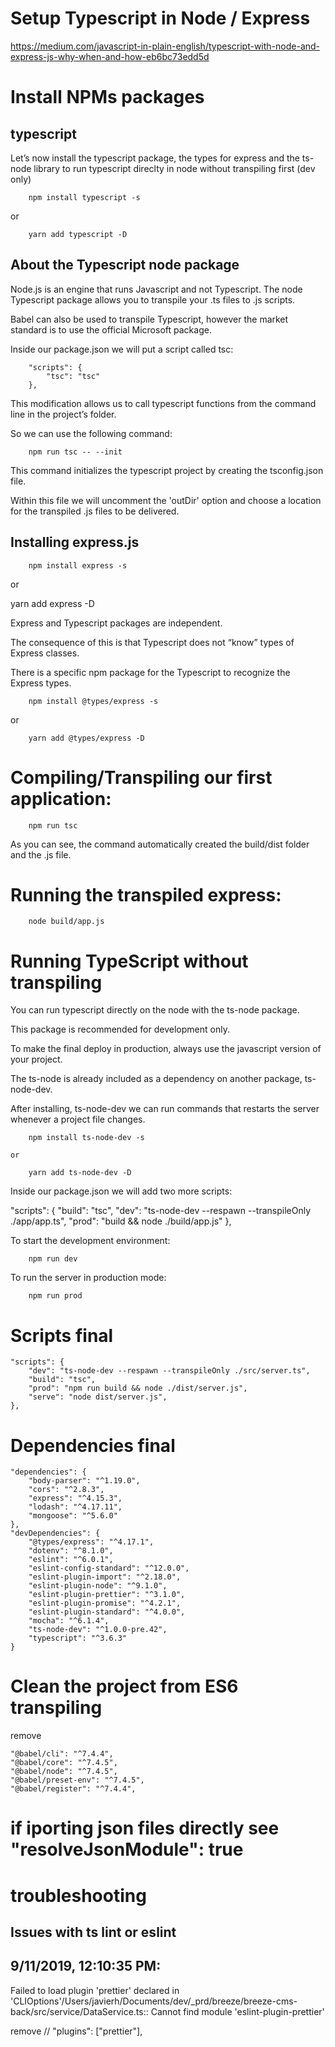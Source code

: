 # Setup Typescript in Node / Express

https://medium.com/javascript-in-plain-english/typescript-with-node-and-express-js-why-when-and-how-eb6bc73edd5d

# Install NPMs packages

## typescript

Let’s now install the typescript package, the types for express and the ts-node library to run typescript direclty in node without transpiling first (dev only)

        npm install typescript -s

or

        yarn add typescript -D

## About the Typescript node package

Node.js is an engine that runs Javascript and not Typescript.
The node Typescript package allows you to transpile your .ts files to .js scripts.

Babel can also be used to transpile Typescript, however the market standard is to use the official Microsoft package.

Inside our package.json we will put a script called tsc:

        "scripts": {
            "tsc": "tsc"
        },

This modification allows us to call typescript functions from the command line in the project’s folder.

So we can use the following command:

        npm run tsc -- --init

This command initializes the typescript project by creating the tsconfig.json file.

Within this file we will uncomment the 'outDir' option and choose a location for the transpiled .js files to be delivered.

## Installing express.js

        npm install express -s

or

yarn add express -D

Express and Typescript packages are independent.

The consequence of this is that Typescript does not “know” types of Express classes.

There is a specific npm package for the Typescript to recognize the Express types.

        npm install @types/express -s

or

        yarn add @types/express -D

# Compiling/Transpiling our first application:

        npm run tsc

As you can see, the command automatically created the build/dist folder and the .js file.

# Running the transpiled express:

        node build/app.js

# Running TypeScript without transpiling

You can run typescript directly on the node with the ts-node package.

This package is recommended for development only.

To make the final deploy in production, always use the javascript version of your project.

The ts-node is already included as a dependency on another package,
ts-node-dev.

After installing, ts-node-dev we can run commands that restarts the server whenever a project file changes.

        npm install ts-node-dev -s

    or

        yarn add ts-node-dev -D

Inside our package.json we will add two more scripts:

"scripts": {
"build": "tsc",
"dev": "ts-node-dev --respawn --transpileOnly ./app/app.ts",
"prod": "build && node ./build/app.js"
},

To start the development environment:

        npm run dev

To run the server in production mode:

        npm run prod

# Scripts final

    "scripts": {
        "dev": "ts-node-dev --respawn --transpileOnly ./src/server.ts",
        "build": "tsc",
        "prod": "npm run build && node ./dist/server.js",
        "serve": "node dist/server.js",
    },

# Dependencies final

    "dependencies": {
        "body-parser": "^1.19.0",
        "cors": "^2.8.3",
        "express": "^4.15.3",
        "lodash": "^4.17.11",
        "mongoose": "^5.6.0"
    },
    "devDependencies": {
        "@types/express": "^4.17.1",
        "dotenv": "^8.1.0",
        "eslint": "^6.0.1",
        "eslint-config-standard": "^12.0.0",
        "eslint-plugin-import": "^2.18.0",
        "eslint-plugin-node": "^9.1.0",
        "eslint-plugin-prettier": "^3.1.0",
        "eslint-plugin-promise": "^4.2.1",
        "eslint-plugin-standard": "^4.0.0",
        "mocha": "^6.1.4",
        "ts-node-dev": "^1.0.0-pre.42",
        "typescript": "^3.6.3"
    }

# Clean the project from ES6 transpiling

remove

    "@babel/cli": "^7.4.4",
    "@babel/core": "^7.4.5",
    "@babel/node": "^7.4.5",
    "@babel/preset-env": "^7.4.5",
    "@babel/register": "^7.4.4",

# if iporting json files directly see "resolveJsonModule": true

# troubleshooting

## Issues with ts lint or eslint

## 9/11/2019, 12:10:35 PM:

Failed to load plugin 'prettier' declared in 'CLIOptions'/Users/javierh/Documents/dev/\_prd/breeze/breeze-cms-back/src/service/DataService.ts:: Cannot find module 'eslint-plugin-prettier'

remove
// "plugins": ["prettier"],
